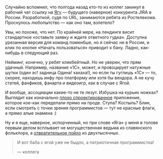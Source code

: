 ﻿Случайно вспомнил, что полгода назад кто-то из коллег закинул в рабочий чат ссылку на [Ягу](https://yaga.rt.ru) — будущего (наверное) конкурента JIRA в России. Разработкой, судя по URL, занимаются ребята из Ростелекома. Проснулось любопытство  — как оно там, взлетело?

Увы, но похоже, что нет. По крайней мере, на лендинге висит стандартное «оставьте заявку и ждите ответного гудка». Доступна урезанная версия для команд поменбше, но я сейчас не в России, и клик по кнопке «Начать пользоваться» приводит к бану. Ладно, как-нибудь в следующий раз.

Нейминг, конечно, у ребят кликбейтный. Но не уверен, что прям удачный. Например, название «1С», может, и провоцирует натужные шутки (один эс! задница Одина! хахаха!), но если ты гуглишь «1С» — то, скорее, находишь инфу про платформу или хотя бы вендора. А не кучу статей, фанфиков, фанарта и видеоигр, как в случае с Ягой.

И вообще, ассоциации какие-то не те лезут. Избушка на курьих ножках? Выглядит как изначально [плохо спроектированное](/notes/evolution) приложение, которое кое-как переделали прямо на проде. Ступа? Костыль? Блин, если смотреть с точки зрения программистов — тут не красные флаги, а прямо алые знамена :)

Ну и я еще, наверное, испорченный, но при слове «Яга» у меня в голове первым делом всплывает не могущественная ведьма из славянского фольклора, а [отвратительное пойло](https://ru.wikipedia.org/wiki/Jaguar_(напиток)) из двухтысячных.

> И вот баба с ягой уже не быдло, а патриотичная программистка!
>
> ― коллега
